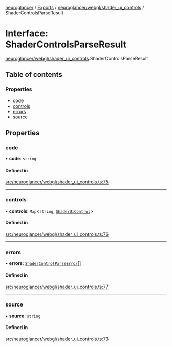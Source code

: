 [neuroglancer](../README.md) / [Exports](../modules.md) / [neuroglancer/webgl/shader\_ui\_controls](../modules/neuroglancer_webgl_shader_ui_controls.md) / ShaderControlsParseResult

# Interface: ShaderControlsParseResult

[neuroglancer/webgl/shader_ui_controls](../modules/neuroglancer_webgl_shader_ui_controls.md).ShaderControlsParseResult

## Table of contents

### Properties

- [code](neuroglancer_webgl_shader_ui_controls.ShaderControlsParseResult.md#code)
- [controls](neuroglancer_webgl_shader_ui_controls.ShaderControlsParseResult.md#controls)
- [errors](neuroglancer_webgl_shader_ui_controls.ShaderControlsParseResult.md#errors)
- [source](neuroglancer_webgl_shader_ui_controls.ShaderControlsParseResult.md#source)

## Properties

### code

• **code**: `string`

#### Defined in

[src/neuroglancer/webgl/shader_ui_controls.ts:75](https://github.com/ActiveBrainAtlas2/neuroglancer/blob/034b457d/src/neuroglancer/webgl/shader_ui_controls.ts#L75)

___

### controls

• **controls**: `Map`<`string`, [`ShaderUiControl`](../modules/neuroglancer_webgl_shader_ui_controls.md#shaderuicontrol)\>

#### Defined in

[src/neuroglancer/webgl/shader_ui_controls.ts:76](https://github.com/ActiveBrainAtlas2/neuroglancer/blob/034b457d/src/neuroglancer/webgl/shader_ui_controls.ts#L76)

___

### errors

• **errors**: [`ShaderControlParseError`](neuroglancer_webgl_shader_ui_controls.ShaderControlParseError.md)[]

#### Defined in

[src/neuroglancer/webgl/shader_ui_controls.ts:77](https://github.com/ActiveBrainAtlas2/neuroglancer/blob/034b457d/src/neuroglancer/webgl/shader_ui_controls.ts#L77)

___

### source

• **source**: `string`

#### Defined in

[src/neuroglancer/webgl/shader_ui_controls.ts:73](https://github.com/ActiveBrainAtlas2/neuroglancer/blob/034b457d/src/neuroglancer/webgl/shader_ui_controls.ts#L73)
